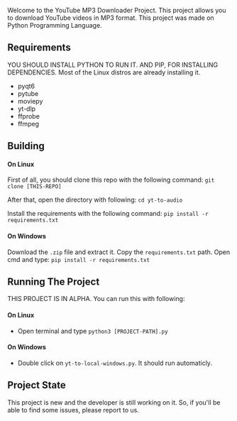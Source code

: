 Welcome to the YouTube MP3 Downloader Project.
This project allows you to download YouTube videos in MP3 format.
This project was made on Python Programming Language.

## Requirements

YOU SHOULD INSTALL PYTHON TO RUN IT.
AND PIP, FOR INSTALLING DEPENDENCIES.
Most of the Linux distros are already installing it.

- pyqt6
- pytube
- moviepy
- yt-dlp
- ffprobe
- ffmpeg

## Building

#### On Linux

First of all, you should clone this repo with the following command:
`git clone [THIS-REPO]`

After that, open the directory with following:
`cd yt-to-audio`

Install the requirements with the following command:
`pip install -r requirements.txt`

#### On Windows

Download the `.zip` file and extract it.
Copy the `requirements.txt` path.
Open cmd and type:
`pip install -r requirements.txt`

## Running The Project

THIS PROJECT IS IN ALPHA.
You can run this with following:

#### On Linux
- Open terminal and type `python3 [PROJECT-PATH].py`
#### On Windows
- Double click on `yt-to-local-windows.py`. It should run automaticly.

## Project State

This project is new and the developer is still working on it.
So, if you'll be able to find some issues, please report to us.

